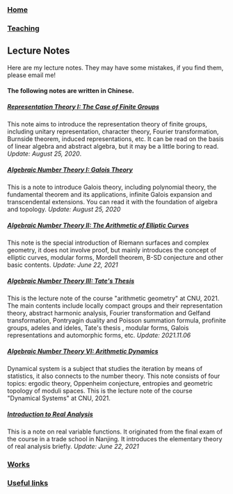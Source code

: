 ### [Home](https://ziyangzhu.github.io/Home/)
### [Teaching](https://ziyangzhu.github.io/Teaching/)
## Lecture Notes
Here are my lecture notes. They may have some mistakes, if you find them, please email me!

#### The following notes are written in Chinese.

##### **[Representation Theory I: The Case of Finite Groups](https://github.com/ZiyangZhu/Notes/files/7538488/RTFG.pdf)**
This note aims to introduce the representation theory of finite groups, including unitary representation, character theory, Fourier transformation, Burnside theorem, induced representations, etc. It can be read on the basis of linear algebra and abstract algebra, but it may be a little boring to read. _Update: August 25, 2020_.

##### **[Algebraic Number Theory I: Galois Theory](https://github.com/ZiyangZhu/Notes/files/7538510/Galois.pdf)**
This is a note to introduce Galois theory, including polynomial theory, the fundamental theorem and its applications, infinite Galois expansion and transcendental extensions. You can read it with the foundation of algebra and topology. _Update: August 25, 2020_

##### **[Algebraic Number Theory II: The Arithmetic of Elliptic Curves](https://github.com/ZiyangZhu/Notes/files/7538520/EC.pdf)**
This note is the special introduction of Riemann surfaces and complex geometry,  it does not involve proof, but mainly introduces the concept of elliptic curves, modular forms, Mordell theorem, B-SD conjecture and other basic contents. _Update: June 22, 2021_

##### **[Algebraic Number Theory III: Tate's Thesis](https://github.com/ZiyangZhu/Notes/files/7538531/Tate.pdf)**
This is the lecture note of the course "arithmetic geometry" at CNU, 2021. The main contents include locally compact groups and their representation theory, abstract harmonic analysis, Fourier transformation and Gelfand transformation, Pontryagin duality and Poisson summation formula, profinite groups, adeles and ideles, Tate's thesis , modular forms, Galois representations and automorphic forms, etc. _Update: 2021.11.06_

##### **[Algebraic Number Theory VI: Arithmetic Dynamics](https://github.com/ZiyangZhu/Notes/files/7538546/default.pdf)**
Dynamical system is a subject that studies the iteration by means of statistics, it also connects to the number theory. This note consists of four topics: ergodic theory, Oppenheim conjecture, entropies and geometric topology of moduli spaces. This is the lecture note of the course "Dynamical Systems" at CNU, 2021.

##### **[Introduction to Real Analysis](https://github.com/ZiyangZhu/Notes/files/7538541/RA.pdf)**
This is a note on real variable functions. It originated from the final exam of the course in a trade school in Nanjing. It introduces the elementary theory of real analysis briefly. _Update: June 22, 2021_

### [Works](https://ziyangzhu.github.io/Works/)
### [Useful links](https://ziyangzhu.github.io/Links/)
